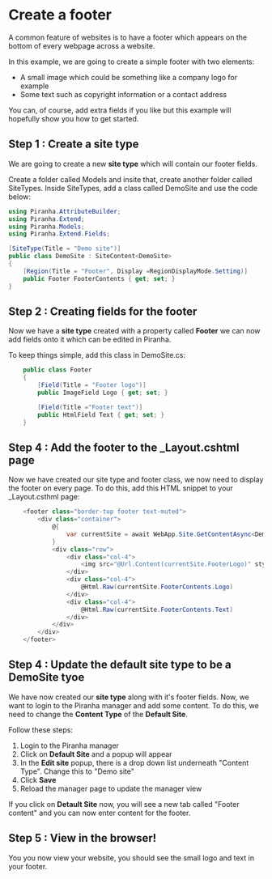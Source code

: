 # Create a footer

A common feature of websites is to have a footer which appears on the bottom of every webpage across a website.

In this example, we are going to create a simple footer with two elements:

- A small image which could be something like a company logo for example
- Some text such as copyright information or a contact address

You can, of course, add extra fields if you like but this example will hopefully show you how to get started.

## Step 1 : Create a site type 

We are going to create a new **site type** which will contain our footer fields. 

Create a folder called Models and insite that, create another folder called SiteTypes. Inside SiteTypes, add a class called DemoSite and use the code below:

~~~ csharp
using Piranha.AttributeBuilder;
using Piranha.Extend;
using Piranha.Models;
using Piranha.Extend.Fields;

[SiteType(Title = "Demo site")]
public class DemoSite : SiteContent<DemoSite>
{
    [Region(Title = "Footer", Display =RegionDisplayMode.Setting)]
    public Footer FooterContents { get; set; }
}
~~~

## Step 2 : Creating fields for the footer ##

Now we have a **site type** created with a property called **Footer** we can now add fields onto it which can be edited in Piranha. 

To keep things simple, add this class in DemoSite.cs:

~~~ csharp
    public class Footer
    {
        [Field(Title = "Footer logo")]
        public ImageField Logo { get; set; }

        [Field(Title ="Footer text")]
        public HtmlField Text { get; set; }
    }
~~~

## Step 4 : Add the footer to the _Layout.cshtml page

Now we have created our site type and footer class, we now need to display the footer on every page. To do this, add this HTML snippet to your _Layout.csthml page:

~~~ csharp
    <footer class="border-top footer text-muted">
        <div class="container">
            @{
                var currentSite = await WebApp.Site.GetContentAsync<DemoSite>();
            }
            <div class="row">
                <div class="col-4">
                    <img src="@Url.Content(currentSite.FooterLogo)" style="width:100px; height: 100px;" />
                </div>
                <div class="col-4">
                    @Html.Raw(currentSite.FooterContents.Logo)
                </div>
                <div class="col-4">
                    @Html.Raw(currentSite.FooterContents.Text)
                </div>
            </div>
        </div>
    </footer>
~~~

## Step 4 : Update the default site type to be a DemoSite tyoe

We have now created our **site type** along with it's footer fields. Now, we want to login to the Piranha manager and add some content. To do this, we need to change the **Content Type** of the **Default Site**. 

Follow these steps:

1. Login to the Piranha manager
2. Click on **Default Site** and a popup will appear
3. In the **Edit site** popup, there is a drop down list underneath "Content Type". Change this to "Demo site"
4. Click **Save**
5. Reload the manager page to update the manager view

If you click on **Detault Site** now, you will see a new tab called "Footer content" and you can now enter content for the footer.

## Step 5 : View in the browser!

You you now view your website, you should see the small logo and text in your footer.






